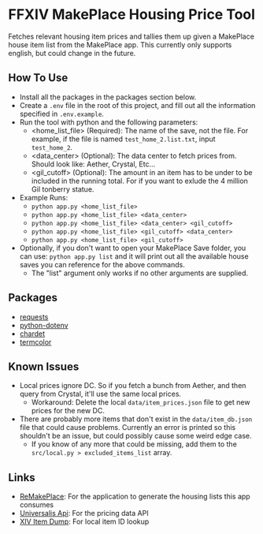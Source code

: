 # FFXIV MakePlace Housing Price Tool

Fetches relevant housing item prices and tallies them up given a MakePlace house item list from the MakePlace app. This currently only supports english, but could change in the future.

## How To Use

- Install all the packages in the packages section below.
- Create a ```.env``` file in the root of this project, and fill out all the information specified in ```.env.example```.
- Run the tool with python and the following parameters:
	- <home_list_file> (Required):  The name of the save, not the file. For example, if the file is named ```test_home_2.list.txt```, input ```test_home_2```.
	- <data_center> (Optional): The data center to fetch prices from. Should look like: Aether, Crystal, Etc...
	- <gil_cutoff> (Optional): The amount in an item has to be under to be included in the running total. For if you want to exlude the 4 million Gil tonberry statue.
- Example Runs:
	- ```python app.py <home_list_file>```
	- ```python app.py <home_list_file> <data_center>```
	- ```python app.py <home_list_file> <data_center> <gil_cutoff>```
	- ```python app.py <home_list_file> <gil_cutoff> <data_center>```
	- ```python app.py <home_list_file> <gil_cutoff>```
- Optionally, if you don't want to open your MakePlace Save folder, you can use: ```python app.py list``` and it will print out all the available house saves you can reference for the above commands.
	- The "list" argument only works if no other arguments are supplied.

## Packages

- [requests](https://pypi.org/project/requests/)
- [python-dotenv](https://pypi.org/project/python-dotenv/)
- [chardet](https://pypi.org/project/chardet/)
- [termcolor](https://pypi.org/project/termcolor/)

## Known Issues

- Local prices ignore DC. So if you fetch a bunch from Aether, and then query from Crystal, it'll use the same local prices.
	- Workaround: Delete the local ```data/item_prices.json``` file to get new prices for the new DC.
- There are probably more items that don't exist in the ```data/item_db.json``` file that could cause problems. Currently an error is printed so this shouldn't be an issue, but could possibly cause some weird edge case.
	- If you know of any more that could be missing, add them to the ```src/local.py > excluded_items_list``` array.

## Links

- [ReMakePlace](https://github.com/RemakePlace): For the application to generate the housing lists this app consumes
- [Universalis Api](https://docs.universalis.app): For the pricing data API
- [XIV Item Dump](https://raw.githubusercontent.com/ffxiv-teamcraft/ffxiv-teamcraft/master/libs/data/src/lib/json/items.json): For local item ID lookup
